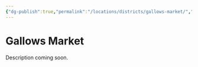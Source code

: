 ```yaml
---
{"dg-publish":true,"permalink":"/locations/districts/gallows-market/","tags":["District"]}
---
```


# Gallows Market
Description coming soon.